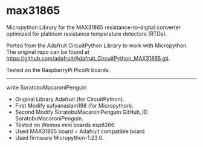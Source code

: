 # max31865
Micropython Library for the MAX31865 resistance-to-digital converter optimized for platinum resistance temperature detectors (RTDs).

Ported from the Adafruit CircuitPython Library to work with Micropython. The original repo can be found at https://github.com/adafruit/Adafruit_CircuitPython_MAX31865.git.

Tested on the RaspberryPi PicoW boards.

-----
write SoratobuMacaroniPenguin
+ Original Library Adafruit (for CircuitPython).
+ First Modify sufyanaslam198 (for Micropython).
+ Second Modify SoratobuMacaroniPenguin GitHub_ID SoratobuMacaroniPenguin.
+ Tested on Wemos mini boards esp8266.
+ Used MAX31865 board = Adafruit compatible board 
+ Used firmware Micropython-1.23.0.
